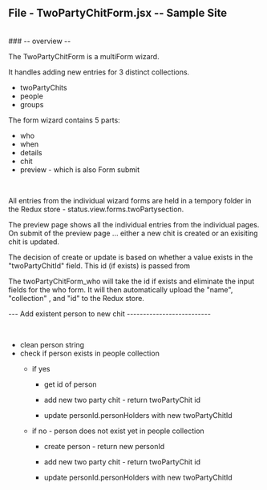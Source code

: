 

##  File - TwoPartyChitForm.jsx -- Sample Site
<br>
###  -- overview --

The TwoPartyChitForm is a multiForm wizard.

It handles adding new  entries for 3 distinct collections.
  - twoPartyChits
  - people
  - groups

The form wizard contains 5 parts:
  - who
  - when
  - details
  - chit
  - preview - which is also Form submit
  <br>

  All entries from the individual wizard forms are held in a tempory folder in the Redux store -  status.view.forms.twoPartysection.

  The preview page shows all the individual entries from the individual pages.  On submit of the preview page ... either a new chit is created or an exisiting chit is updated.

  The decision of create or update is based on whether a value exists in the "twoPartyChitId" field.  This id (if exists) is passed from 
    
  The twoPartyChitForm_who will take the id if exists and eliminate the input fields for the who form.  It will then automatically upload the "name", "collection" , and "id" to the Redux store.

---  Add existent person to new chit --------------------------

<br>

  - clean person string
  - check if person exists in people collection
    - if yes 
        - get id of person
        - add new two party chit - return twoPartyChit id

        - update personId.personHolders with new twoPartyChitId

    - if no - person does not exist yet in people collection
        - create person - return new personId
        - add new two party chit - return twoPartyChit id

        - update personId.personHolders with new twoPartyChitId


<br>